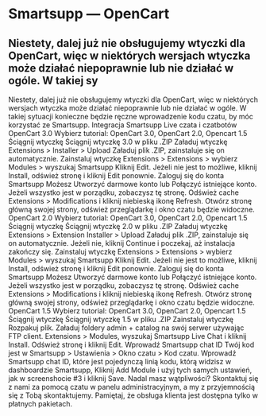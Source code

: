 # Smartsupp — OpenCart
## Niestety, dalej już nie obsługujemy wtyczki dla OpenCart, więc w niektórych wersjach wtyczka może działać niepoprawnie lub nie działać w ogóle. W takiej sy
Niestety, dalej już nie obsługujemy wtyczki dla OpenCart, więc w niektórych wersjach wtyczka może działać niepoprawnie lub nie działać w ogóle. W takiej sytuacji konieczne będzie ręczne wprowadzenie kodu czatu, by móc korzystać ze Smartsupp.
Integracja Smartsupp Live czata i czatbotów
OpenCart 3.0
Wybierz tutorial: OpenCart 3.0, OpenCart 2.0, Opencart 1.5
Ściągnij wtyczkę
Ściągnij wtyczkę 3.0 w pliku .ZIP
Załaduj wtyczkę
Extensions > Installer > Upload
Załaduj plik .ZIP, zainstaluje się on automatycznie.
Zainstaluj wtyczkę
Extensions > Extensions > wybierz Modules > wyszukaj Smartsupp 
Kliknij Edit. Jeżeli nie jest to możliwe, kliknij Install, odśwież stronę i kliknij Edit ponownie.
Zaloguj się do konta Smartsupp
Możesz Utworzyć darmowe konto lub Połączyć istniejące konto.
Jeżeli wszystko jest w porządku, zobaczysz tę stronę.
Odśwież cache
Extensions > Modifications i kliknij niebieską ikonę Refresh.
Otwórz stronę główną swojej strony, odśwież przeglądarkę i okno czatu będzie widoczne.
OpenCart 2.0
Wybierz tutorial: OpenCart 3.0, OpenCart 2.0, Opencart 1.5
Ściągnij wtyczkę
Ściągnij wtyczkę 2.0 w pliku .ZIP
Załaduj wtyczkę
Extensions > Extension Installer > Upload
Załaduj plik .ZIP, zainstaluje się on automatycznie. Jeżeli nie, kliknij Continue i poczekaj, aż instalacja zakończy się.
Zainstaluj wtyczkę
Extensions > Extensions > wybierz Modules > wyszukaj Smartsupp 
Kliknij Edit. Jeżeli nie jest to możliwe, kliknij Install, odśwież stronę i kliknij Edit ponownie.
Zaloguj się do konta Smartsupp
Możesz Utworzyć darmowe konto lub Połączyć istniejące konto.
Jeżeli wszystko jest w porządku, zobaczysz tę stronę.
Odśwież cache
Extensions > Modifications i kliknij niebieską ikonę Refresh.
Otwórz stronę główną swojej strony, odśwież przeglądarkę i okno czatu będzie widoczne.
OpenCart 1.5
Wybierz tutorial: OpenCart 3.0, OpenCart 2.0, Opencart 1.5
Ściągnij wtyczkę
Ściągnij wtyczkę 1.5 w pliku .ZIP
Zainstaluj wtyczkę
Rozpakuj plik. Załaduj foldery admin + catalog na swój serwer używając FTP client.
Extensions > Modules, wyszukaj Smartsupp Live Chat i kliknij Install. 
Odśwież stronę i kliknij Edit.
Wprowadź Smartsupp chat ID
Twój kod jest w Smartsupp > Ustawienia > Okno czatu > Kod czatu.
Wprowadź Smartsupp chat ID, które jest pojedynczą linią kodu, którą widzisz w dashboardzie Smartsupp,
Kliknij Add Module i użyj tych samych ustawień, jak w screenshocie #3 i kliknij Save.
Nadal masz wątpliwości? Skontaktuj się z nami za pomocą czatu w panelu administracyjnym, a my z przyjemnością się z Tobą skontaktujemy. Pamiętaj, że obsługa klienta jest dostępna tylko w płatnych pakietach.


